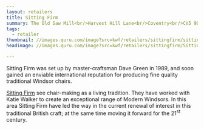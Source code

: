 ```yaml
---
layout: retailers
title: Sitting Firm
summary: The Old Saw Mill<br/>Harvest Hill Lane<br/>Coventry<br/>CV5 9DD<br/><br/>02476 407930
tags:
  - retailer
thumbnail: //images.quru.com/image?src=kwf/retailers/sittingfirm/sittingfirmlogo.png&width=175&height=175
headimage: //images.quru.com/image?src=kwf/retailers/sittingfirm/SittingFirmaerialA.jpg

---
```


Sitting Firm was set up by master-craftsman Dave Green in 1989, and soon gained an enviable international reputation for producing fine quality traditional Windsor chairs.

[Sitting Firm](http://www.sittingfirm.co.uk "Makers of the Windsor rocker") see chair-making as a living tradition. They have worked with Katie Walker to create an exceptional range of Modern Windsors. In this area Sitting Firm have led the way in the current renewal of interest in this traditional British craft; at the same time moving it forward for the 21<sup>st</sup> century. 
